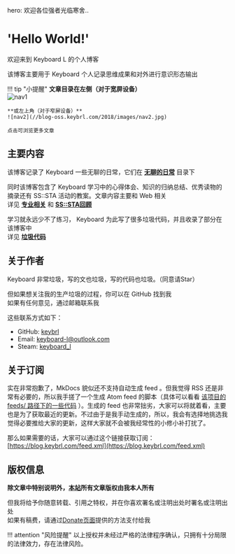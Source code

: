 hero: 欢迎各位强者光临寒舍..

<span id="comments_switch" hidden>False</span>
# **'Hello World!'**

欢迎来到 Keyboard L 的个人博客

该博客主要用于 Keyboard 个人记录思维成果和对外进行意识形态输出

!!! tip "小提醒"
    **文章目录在左侧（对于宽屏设备）**  
    ![nav1](//blog-oss.keybrl.com/2018/images/nav1.jpg)

    **或左上角（对于窄屏设备）**  
    ![nav2](//blog-oss.keybrl.com/2018/images/nav2.jpg)

    点击可浏览更多文章

## 主要内容

该博客记录了 Keyboard 一些无聊的日常，它们在 **[无聊的日常](boring/introduction.md)** 目录下

同时该博客包含了 Keyboard 学习中的心得体会、知识的归纳总结、优秀读物的摘录还有 SS::STA 活动的教案。文章内容主要和 Web 相关  
详见 **[专业相关](professional/introduction.md)** 和 **[SS::STA回顾](sssta/introduction.md)**

学习就永远少不了练习， Keyboard 为此写了很多垃圾代码，并且收录了部分在该博客中  
详见 **[垃圾代码](projects/introduction.md)**

## 关于作者

Keyboard 非常垃圾，写的文也垃圾，写的代码也垃圾。（同意请Star）

但如果想关注我的生产垃圾的过程，你可以在 GitHub 找到我  
如果有任何意见，通过邮箱联系我

这些联系方式如下：

- GitHub: [keybrl](https://github.com/keybrl)
- Email: [keyboard-l@outlook.com](mailto:keyboard-l@outlook.com)
- Steam: [keyboard_l](http://steamcommunity.com/id/keybrl)

## 关于订阅

实在非常抱歉了，MkDocs 貌似还不支持自动生成 feed 。但我觉得 RSS 还是非常有必要的，所以我手搓了一个生成 Atom feed 的脚本（具体可以看看 [该项目的 feeds/ 路径下的一些代码](https://github.com/keybrl/my_Blog-2018plus/tree/master/feeds) ）。生成的 feed 也非常拙劣，大家可以将就着看，主要也是为了获取最近的更新。不过由于是我手动生成的，所以，我会有选择地挑选我觉得必要推给大家的更新，这样大家就不会被我经常性的小修小补打扰了。

那么如果需要的话，大家可以通过这个链接获取订阅：[https://blog.keybrl.com/feed.xml](https://blog.keybrl.com/feed.xml)

## 版权信息

**除文章中特别说明外，[本站](https://blog.keybrl.com)所有文章版权由我本人所有**

但我将给予你随意转载、引用之特权，并在你喜欢署名或注明出处时署名或注明出处  
如果有稿费，请通过[Donate页面](donate.md)提供的方法支付给我

!!! attention "风险提醒"
    以上授权并未经过严格的法律程序确认，只拥有十分局限的法律效力，存在法律风险。
